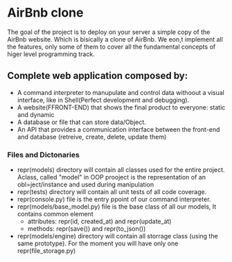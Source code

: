# AirBnb clone
The goal of the project is to deploy on your server a simple copy of the AirBnb website. Which is bisically a clone of AirBnb.
We eon,t implement all the features, only some of them to cover all the fundamental concepts of higer level programming track.

## Complete web application composed by:
* A command interpreter to manupulate and control data withoout a visual interface, like in Shell(Perfect development and debugging).
* A website(FFRONT-END) that shows the final product to everyone: static and dynamic
* A database or file that can store data/Object.
* An API that provides a communication interface  between the front-end and database (retreive, create, delete, update them)

### Files and Dictonaries

* repr(models) directory will contain all classes used for the entire project. Aclass, called "model" in OOP prooject is the representation of an obl=ject/instance and used during manipulation
* repr(tests) directory will contain all unit tests of all code coverage.
* repr(console.py) file is the entry ppoint of our command interpreter.
* repr(models/base_model.py) file is the base class of all our models, It contains common element
    * attributes: repr(id, created_at) and repr(update_at)
    * methods: repr(save()) and repr(to_json())
* repr(models/engine) directory will contain all storrage class (using the same prototype). For the moment you will have only one repr(file_storage.py)
